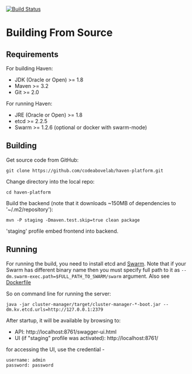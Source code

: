 [![Build Status](https://travis-ci.org/codeabovelab/haven-platform.svg?branch=master)](https://travis-ci.org/codeabovelab/haven-platform)

# Building From Source #

## Requirements ##

For building Haven:

* JDK (Oracle or Open) >= 1.8
* Maven >= 3.2
* Git >= 2.0

For running Haven:

* JRE (Oracle or Open) >= 1.8
* etcd >= 2.2.5
* Swarm >= 1.2.6 (optional or docker with swarm-mode)

## Building ##

Get source code from GitHub:

    git clone https://github.com/codeabovelab/haven-platform.git

Change directory into the local repo:

    cd haven-platform

Build the backend (note that it downloads ~150MB of dependencies to '~/.m2/repository'):

    mvn -P staging -Dmaven.test.skip=true clean package

'staging' profile embed frontend into backend. 

## Running ##

For running the build, you need to install etcd and [Swarm](https://github.com/docker/swarm/blob/master/CONTRIBUTING.md). Note that if your Swarm has different binary name then you 
must specify full path to it as `--dm.swarm-exec.path=$FULL_PATH_TO_SWARM/swarm` argument.
Also see [Dockerfile](https://github.com/codeabovelab/haven-platform/blob/master/cluster-manager/Dockerfile#L11)

So on command line for running the server: 

    java -jar cluster-manager/target/cluster-manager-*-boot.jar --dm.kv.etcd.urls=http://127.0.0.1:2379

After startup, it will be available by browsing to:
* API: http://localhost:8761/swagger-ui.html
* UI (if "staging" profile was activated): http://localhost:8761/

for accessing the UI, use the credential -  

    username: admin
    password: password


